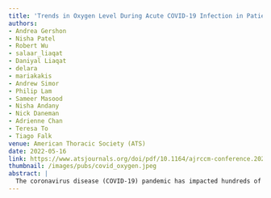 ```yaml
---
title: 'Trends in Oxygen Level During Acute COVID-19 Infection in Patients Quarantining at Home'
authors: 
- Andrea Gershon
- Nisha Patel
- Robert Wu
- salaar_liaqat
- Daniyal Liaqat
- delara
- mariakakis
- Andrew Simor
- Philip Lam
- Sameer Masood
- Nisha Andany
- Nick Daneman
- Adrienne Chan
- Teresa To
- Tiago Falk
venue: American Thoracic Society (ATS)
date: 2022-05-16
link: https://www.atsjournals.org/doi/pdf/10.1164/ajrccm-conference.2022.205.1_MeetingAbstracts.A3169
thumbnail: /images/pubs/covid_oxygen.jpeg
abstract: |
  The coronavirus disease (COVID-19) pandemic has impacted hundreds of millions of people worldwide. Most patients with COVID-19 will have mild-moderate illness and can be managed at home, but a minority are hospitalized due to declining oxygen levels. Since objective hypoxia does not always result in subjective dyspnea in patients with COVID-19, some health care providers have used oxygen saturation monitors to monitor for worsening symptoms. Knowledge of oxygenation levels over the course of acute COVID-19 infection may help health care providers and patients know what to expect of COVID-19 infection and when they should seek further medical attention.
---
```

